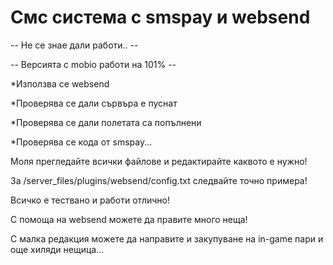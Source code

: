 # Смс система с smspay и websend

-- Не се знае дали работи.. --

-- Версията с mobio работи на 101% -- 

*Използва се websend

*Проверява се дали сървъра е пуснат

*Проверява се дали полетата са попълнени

*Проверява се кода от smspay...


Моля прегледайте всички файлове и редактирайте каквото е нужно!

За /server_files/plugins/websend/config.txt следвайте точно примера!

Всичко е тествано и работи отлично!

С помоща на websend можете да правите много неща!

С малка редакция можете да направите и закупуване на in-game пари и още хиляди нещица...
 
